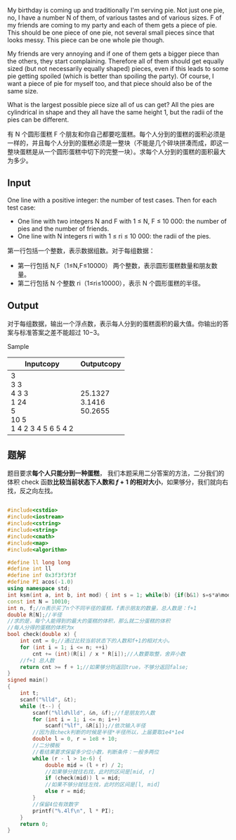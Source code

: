 My birthday is coming up and traditionally I'm serving pie. Not just one pie, no, I have a number N of them, of various tastes and of various sizes. F of my friends are coming to my party and each of them gets a piece of pie. This should be one piece of one pie, not several small pieces since that looks messy. This piece can be one whole pie though.  
  
  
  
My friends are very annoying and if one of them gets a bigger piece than the others, they start complaining. Therefore all of them should get equally sized (but not necessarily equally shaped) pieces, even if this leads to some pie getting spoiled (which is better than spoiling the party). Of course, I want a piece of pie for myself too, and that piece should also be of the same size.  
  
  
  
What is the largest possible piece size all of us can get? All the pies are cylindrical in shape and they all have the same height 1, but the radii of the pies can be different.

有 N 个圆形蛋糕 F 个朋友和你自己都要吃蛋糕。每个人分到的蛋糕的面积必须是一样的，并且每个人分到的蛋糕必须是一整块（不能是几个碎块拼凑而成，即这一整块蛋糕是从一个圆形蛋糕中切下的完整一块）。求每个人分到的蛋糕的面积最大为多少。

## Input

One line with a positive integer: the number of test cases. Then for each test case:

- One line with two integers N and F with 1 ≤ N, F ≤ 10 000: the number of pies and the number of friends.
- One line with N integers ri with 1 ≤ ri ≤ 10 000: the radii of the pies.

第一行包括一个整数，表示数据组数。对于每组数据：

- 第一行包括 N,F（1≤N,F≤10000） 两个整数，表示圆形蛋糕数量和朋友数量。
- 第二行包括 N 个整数 ri​（1≤ri​≤10000），表示 N 个圆形蛋糕的半径。

## Output

对于每组数据，输出一个浮点数，表示每人分到的蛋糕面积的最大值。你输出的答案与标准答案之差不能超过 10−3。



Sample

|Inputcopy|Outputcopy|
|---|---|
|3<br>3 3<br>4 3 3<br>1 24<br>5<br>10 5<br>1 4 2 3 4 5 6 5 4 2|25.1327<br>3.1416<br>50.2655|


## 题解
题目要求**每个人只能分到一种蛋糕**，
我们本题采用二分答案的方法，二分我们的体积
check 函数**比较当前状态下人数和 $f+1$ 的相对大小**，如果够分，我们就向右找，反之向左找。

```cpp

#include<cstdio>
#include<iostream>
#include<cstring>
#include<string>
#include<cmath>
#include<map>
#include<algorithm>

#define ll long long
#define int ll
#define inf 0x3f3f3f3f
#define PI acos(-1.0)
using namespace std;
int ksm(int a, int b, int mod) { int s = 1; while(b) {if(b&1) s=s*a%mod;a=a*a%mod;b>>=1;}return s;}
const int N = 10010;
int n, f;//n表示买了n个不同半径的蛋糕，f表示朋友的数量，总人数是：f+1 
double R[N];//半径 
//求的是，每个人能得到的最大的蛋糕的体积，那么就二分蛋糕的体积
//每人分得的蛋糕的体积为x
bool check(double x) {
	int cnt = 0;//通过比较当前状态下的人数和f+1的相对大小。 
	for (int i = 1; i <= n; ++i)
        cnt += (int)(R[i] / x * R[i]);//人数要取整，舍弃小数 
    //f+1 总人数
	return cnt >= f + 1;//如果够分则返回true，不够分返回false;
}
signed main()
{
    int t;
    scanf("%lld", &t);
    while (t--) {
        scanf("%lld%lld", &n, &f);//f是朋友的人数
        for (int i = 1; i <= n; i++)
            scanf("%lf", &R[i]);//依次输入半径
        //因为我check判断的时候是半径*半径所以，上届要取1e4*1e4 
        double l = 0, r = 1e8 + 10;
        //二分模板
        //看结果要求保留多少位小数，判断条件：一般多两位
        while (r - l > 1e-6) {
            double mid = (l + r) / 2;
            //如果够分就往右找，此时的区间是[mid, r] 
            if (check(mid)) l = mid;
            //如果不够分就往左找，此时的区间是[l, mid] 
            else r = mid;
        }
        //保留4位有效数字 
		printf("%.4lf\n", l * PI);
	}
	return 0;
}
```
